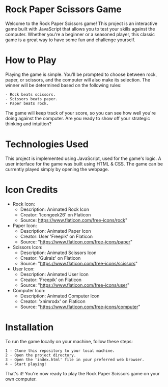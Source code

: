 # Rock Paper Scissors Game

Welcome to the Rock Paper Scissors game! This project is an interactive game built with JavaScript that allows you to test your skills against the computer. Whether you're a beginner or a seasoned player, this classic game is a great way to have some fun and challenge yourself.

# How to Play

Playing the game is simple. You'll be prompted to choose between rock, paper, or scissors, and the computer will also make its selection. The winner will be determined based on the following rules:

    - Rock beats scissors.
    - Scissors beats paper.
    - Paper beats rock.

The game will keep track of your score, so you can see how well you're doing against the computer. Are you ready to show off your strategic thinking and intuition?

# Technologies Used

This project is implemented using JavaScript, used for the game's logic. A user interface for the game was built using HTML & CSS. The game can be currently played simply by opening the webpage.

# Icon Credits

- Rock Icon:
    - Description: Animated Rock Icon
    - Creator: 'Icongeek26' on Flaticon
    - Source: https://www.flaticon.com/free-icons/rock"
- Paper Icon:
    - Description: Animated Paper Icon
    - Creator: User 'Freepik' on Flaticon
    - Source: "https://www.flaticon.com/free-icons/paper"
- Scissors Icon:
    - Description: Animated Scissors Icon
    - Creator: 'Gulraiz' on Flaticon
    - Source: "https://www.flaticon.com/free-icons/scissors"
- User Icon:
    - Description: Animated User Icon
    - Creator: 'Freepik' on Flaticon
    - Source: "https://www.flaticon.com/free-icons/user"
- Computer Icon:
    - Description: Animated Computer Icon
    - Creator: 'xnimrodx' on Flaticon
    - Source: "https://www.flaticon.com/free-icons/computer"

# Installation

To run the game locally on your machine, follow these steps:

    1 - Clone this repository to your local machine.
    2 - Open the project directory.
    3 - Open the 'index.html' file in your preferred web browser.
    4 - Start playing!

That's it! You're now ready to play the Rock Paper Scissors game on your own computer.
